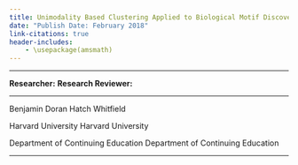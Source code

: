 ```yaml
---
title: Unimodality Based Clustering Applied to Biological Motif Discovery
date: "Publish Date: February 2018"
link-citations: true
header-includes:
    - \usepackage(amsmath)
---
```


------------------------------------------------------------------------
**Researcher:**                      **Research Reviewer:**
-----------------------------------  -----------------------------------
Benjamin Doran                       Hatch Whitfield

Harvard University                   Harvard University

Department of Continuing Education   Department of Continuing Education
-----------------------------------  -----------------------------------
